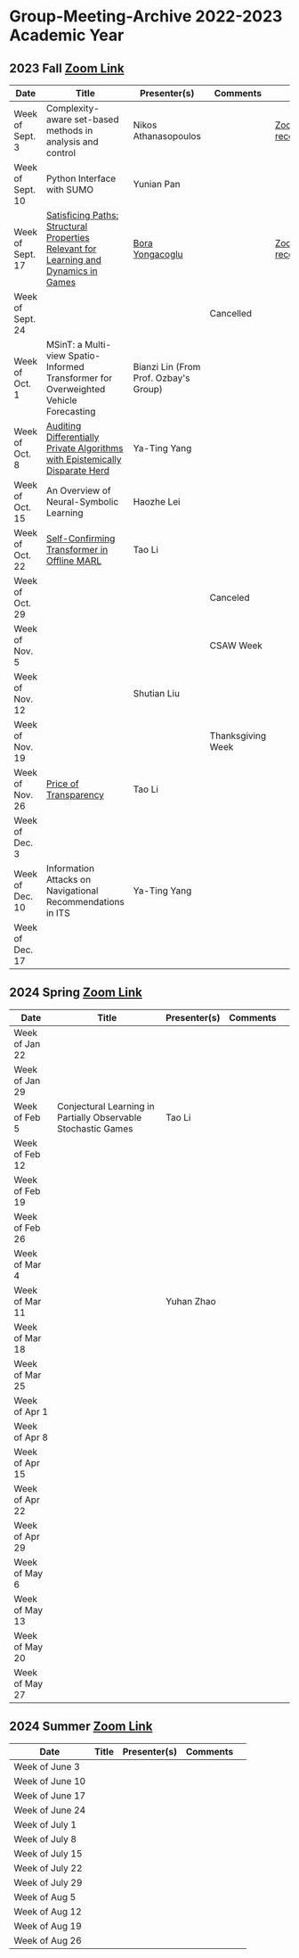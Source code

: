 # Group-Meeting-Archive 2022-2023 Academic Year

## 2023 Fall [Zoom Link](https://nyu.zoom.us/j/94672827796)
| Date                | Title                | Presenter(s) | Comments |   |
|---------------------|----------------------|--------------|----------|---|
| Week of Sept. 3     |Complexity-aware set-based methods in analysis and control| Nikos Athanasopoulos |    | [Zoom recording](https://nyu.zoom.us/rec/share/GH9Tx-osYIPMRBjTN3QaC2UbKUjCZ5Kj7W86uAsW8NmZ1JtV8F34P2UbvBk_tqkh.0ctYTBitU5j_mjuV)    |
| Week of Sept. 10    | Python Interface with SUMO  |  Yunian Pan  |          |   |
| Week of Sept. 17    |[Satisficing Paths: Structural Properties Relevant for Learning and Dynamics in Games](https://epubs.siam.org/doi/full/10.1137/22M1515112)|[Bora Yongacoglu](https://yongac.github.io/)|     | [Zoom recording](https://nyu.zoom.us/rec/share/aj96qkz-bGcExGCXD8yWR8pe9p9Hp6nLzO1P0YfKKYwyvKhD2qeb16mT6DtHbH8f.E_kIrmsc-l2o6Dkw) |
| Week of Sept. 24    |                             |              |  Cancelled        |   |
| Week of Oct. 1      |  MSinT: a Multi-view Spatio-Informed Transformer for Overweighted Vehicle Forecasting                           | Bianzi Lin (From Prof. Ozbay's Group)|          |   |
| Week of Oct. 8      | [Auditing Differentially Private Algorithms with Epistemically Disparate Herd](https://drive.google.com/file/d/16i_iausZ5kpEiOgJiQcwjOG73yCjCqUU/view?usp=sharing) |   Ya-Ting Yang   |          |   |
| Week of Oct. 15     | An Overview of Neural-Symbolic Learning    | Haozhe Lei |          |    |
| Week of Oct. 22     | [Self-Confirming Transformer in Offline MARL](https://drive.google.com/file/d/1rmzFSQO9QsmSENx5nCXp0ZrhcjyWRYgg/view?usp=sharing)|    Tao Li    |          |    |
| Week of Oct. 29     |                             |              | Canceled|    |
| Week of Nov. 5      |                             |              | CSAW Week|    |
| Week of Nov. 12     |                             |Shutian Liu   |          |    |
| Week of Nov. 19     |                             |              |Thanksgiving Week|    |
| Week of Nov. 26     | [Price of Transparency](https://drive.google.com/file/d/18uTtbPMlZHBqZ-t-iBtjQjmLsexbfJjq/view?usp=sharing)       |  Tao Li      |          |    |
| Week of Dec. 3      |                             |              |          |    |
| Week of Dec. 10     | Information Attacks on Navigational Recommendations in ITS | Ya-Ting Yang |          |    |
| Week of Dec. 17     |                             |              |          |    |


## 2024 Spring [Zoom Link]()
| Date                | Title                | Presenter(s) | Comments |   |
|---------------------|----------------------|--------------|----------|---|
|Week of Jan 22       |                      |              |          |   |
|Week of Jan 29       |                      |              |          |   |
|Week of Feb 5        |Conjectural Learning in Partially Observable Stochastic Games| Tao Li |          |   |
|Week of Feb 12       |                      |              |          |   |
|Week of Feb 19       |                      |              |          |   |
|Week of Feb 26       |                      |              |          |   |
|Week of Mar 4        |                      |              |          |   |
|Week of Mar 11       |                      | Yuhan Zhao |          |   |
|Week of Mar 18       |                      |              |          |   |
|Week of Mar 25       |                      |              |          |   |
|Week of Apr 1        |                      |              |          |   |
|Week of Apr 8        |                      |              |          |   |
|Week of Apr 15       |                      |              |          |   |
|Week of Apr 22       |                      |              |          |   |
|Week of Apr 29       |                      |              |          |   |
|Week of May 6        |                      |              |          |   |
|Week of May 13       |                      |              |          |   |
|Week of May 20       |                      |              |          |   |
|Week of May 27       |                      |              |          |   |

## 2024 Summer [Zoom Link]()
| Date                | Title                | Presenter(s) | Comments |   |
|---------------------|----------------------|--------------|----------|---|
|Week of June 3       |                      |              |          |   |
|Week of June 10      |                      |              |          |   |
|Week of June 17      |                      |              |          |   |
|Week of June 24      |                      |              |          |   |
|Week of July 1       |                      |              |          |   |
|Week of July 8       |                      |              |          |   |
|Week of July 15      |                      |              |          |   |
|Week of July 22      |                      |              |          |   |
|Week of July 29      |                      |              |          |   |
|Week of Aug 5        |                      |              |          |   |
|Week of Aug 12       |                      |              |          |   |
|Week of Aug 19       |                      |              |          |   |
|Week of Aug 26       |                      |              |          |   |
